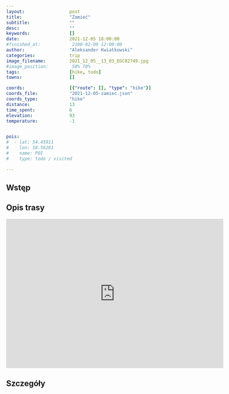 ```yaml
---
layout:                 post
title:                  "Zamieć"
subtitle:               ""
desc:                   ""
keywords:               []
date:                   2021-12-05 18:00:00
#finished_at:            2100-02-09 12:00:00
author:                 "Aleksander Kwiatkowski"
categories:             trip
image_filename:         2021_12_05__13_03_DSC02749.jpg
#image_position:         50% 70%
tags:                   [hike, todo]
towns:                  []

coords:                 [{"route": [], "type": "hike"}]
coords_file:            "2021-12-05-zamiec.json"
coords_type:            "hike"
distance:               13
time_spent:             6
elevation:              93
temperature:            -1


pois:
#  - lat: 54.45911
#    lon: 18.56281
#    name: POI
#    type: todo / visited

---
```



## Wstęp

## Opis trasy

<iframe height='405' width='590' frameborder='0' allowtransparency='true' scrolling='no' src='https://www.strava.com/activities/6386737248/embed/a2c661a124bb35d3b103ca5a8d82deb749a8d931'></iframe>

## Szczegóły
